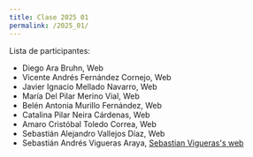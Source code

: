 ```yaml
---
title: Clase 2025 01
permalink: /2025_01/
---
```


Lista de participantes:
- Diego Ara Bruhn, Web
- Vicente Andrés Fernández Cornejo, Web
- Javier Ignacio Mellado Navarro, Web
- María Del Pilar Merino Vial, Web
- Belén Antonia Murillo Fernández, Web
- Catalina Pilar Neira Cárdenas, Web
- Amaro Cristóbal Toledo Correa, Web
- Sebastián Alejandro Vallejos Díaz, Web
- Sebastián Andrés Vigueras Araya, [Sebastian Vigueras's web](https://sebastianvigueras.github.io/mi-pagina-web/)
